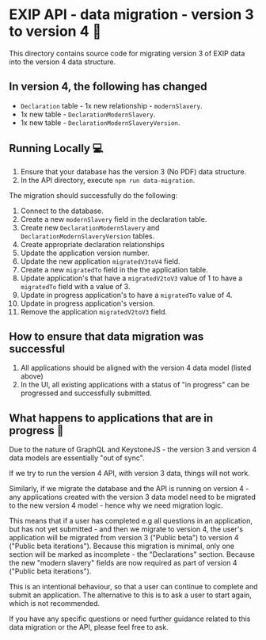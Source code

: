 # EXIP API - data migration - version 3 to version 4 :file_folder:

This directory contains source code for migrating version 3 of EXIP data into the version 4 data structure.

## In version 4, the following has changed

- `Declaration` table - 1x new relationship - `modernSlavery`.
- 1x new table - `DeclarationModernSlavery`.
- 1x new table - `DeclarationModernSlaveryVersion`.

## Running Locally :computer:

1. Ensure that your database has the version 3 (No PDF) data structure.
2. In the API directory, execute `npm run data-migration`.

The migration should successfully do the following:

1. Connect to the database.
2. Create a new `modernSlavery` field in the declaration table.
3. Create new `DeclarationModernSlavery` and `DeclarationModernSlaveryVersion` tables.
4. Create appropriate declaration relationships
5. Update the application version number.
6. Update the new application `migratedV3toV4` field.
7. Create a new `migratedTo` field in the the application table.
8. Update application's that have a `migratedV2toV3` value of 1 to have a `migratedTo` field with a value of 3.
9. Update in progress application's to have a `migratedTo` value of 4.
10. Update in progress application's version.
11. Remove the application `migratedV2toV3` field.

## How to ensure that data migration was successful

1. All applications should be aligned with the version 4 data model (listed above)
2. In the UI, all existing applications with a status of "in progress" can be progressed and successfully submitted.

## What happens to applications that are in progress :microscope:

Due to the nature of GraphQL and KeystoneJS - the version 3 and version 4 data models are essentially "out of sync".

If we try to run the version 4 API, with version 3 data, things will not work.

Similarly, if we migrate the database and the API is running on version 4 - any applications created with the version 3 data model need to be migrated to the new version 4 model - hence why we need migration logic.

This means that if a user has completed e.g all questions in an application, but has not yet submitted - and then we migrate to version 4, the user's application will be migrated from version 3 ("Public beta") to version 4 ("Public beta iterations"). Because this migration is minimal, only one section will be marked as incomplete - the "Declarations" section. Because the new "modern slavery" fields are now required as part of version 4 ("Public beta iterations").

This is an intentional behaviour, so that a user can continue to complete and submit an application. The alternative to this is to ask a user to start again, which is not recommended.

If you have any specific questions or need further guidance related to this data migration or the API, please feel free to ask.

